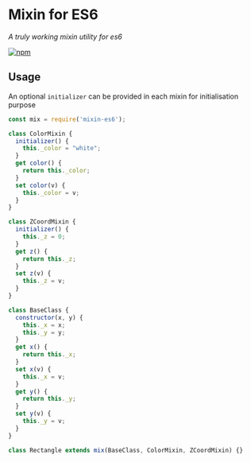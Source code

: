 # Mixin for ES6
*A truly working mixin utility for es6*

[![npm](https://img.shields.io/npm/v/mixin-es6.svg)](https://www.npmjs.com/package/mixin-es6)

## Usage
An optional `initializer` can be provided in each mixin for initialisation purpose

```js
const mix = require('mixin-es6');

class ColorMixin {
  initializer() {
    this._color = "white";
  }
  get color() {
    return this._color;
  }
  set color(v) {
    this._color = v;
  }
}

class ZCoordMixin {
  initializer() {
    this._z = 0;
  }
  get z() {
    return this._z;
  }
  set z(v) {
    this._z = v;
  }
}

class BaseClass {
  constructor(x, y) {
    this._x = x;
    this._y = y;
  }
  get x() {
    return this._x;
  }
  set x(v) {
    this._x = v;
  }
  get y() {
    return this._y;
  }
  set y(v) {
    this._y = v;
  }
}

class Rectangle extends mix(BaseClass, ColorMixin, ZCoordMixin) {}
```
